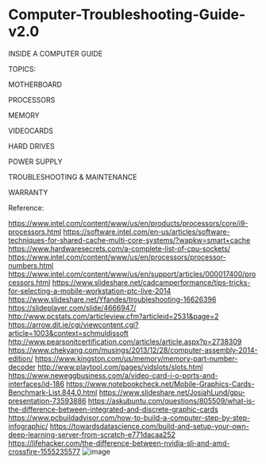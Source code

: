 # Computer-Troubleshooting-Guide-v2.0

INSIDE A COMPUTER GUIDE

TOPICS:

MOTHERBOARD

PROCESSORS

MEMORY

VIDEOCARDS

HARD DRIVES

POWER SUPPLY

TROUBLESHOOTING & MAINTENANCE

WARRANTY

Reference:

https://www.intel.com/content/www/us/en/products/processors/core/i9-processors.html
https://software.intel.com/en-us/articles/software-techniques-for-shared-cache-multi-core-systems/?wapkw=smart+cache
https://www.hardwaresecrets.com/a-complete-list-of-cpu-sockets/
https://www.intel.com/content/www/us/en/processors/processor-numbers.html
https://www.intel.com/content/www/us/en/support/articles/000017400/processors.html
https://www.slideshare.net/cadcamperformance/tips-tricks-for-selecting-a-mobile-workstation-ptc-live-2014
https://www.slideshare.net/Yfandes/troubleshooting-16626396
https://slideplayer.com/slide/4666947/
http://www.pcstats.com/articleview.cfm?articleid=2531&page=2
https://arrow.dit.ie/cgi/viewcontent.cgi?article=1003&context=schmuldissoft
http://www.pearsonitcertification.com/articles/article.aspx?p=2738309
https://www.chekyang.com/musings/2013/12/28/computer-assembly-2014-edition/
https://www.kingston.com/us/memory/memory-part-number-decoder
http://www.playtool.com/pages/vidslots/slots.html
https://www.neweggbusiness.com/a/video-card-i-o-ports-and-interfaces/id-186
https://www.notebookcheck.net/Mobile-Graphics-Cards-Benchmark-List.844.0.html
https://www.slideshare.net/JosiahLund/gpu-presentation-73593886
https://askubuntu.com/questions/805509/what-is-the-difference-between-integrated-and-discrete-graphic-cards
https://www.pcbuildadvisor.com/how-to-build-a-computer-step-by-step-infographic/
https://towardsdatascience.com/build-and-setup-your-own-deep-learning-server-from-scratch-e771dacaa252
https://lifehacker.com/the-difference-between-nvidia-sli-and-amd-crossfire-1555235577
![image](https://user-images.githubusercontent.com/28745637/133878113-68194e72-8232-4cad-95a1-d0d4923ff51c.png)

